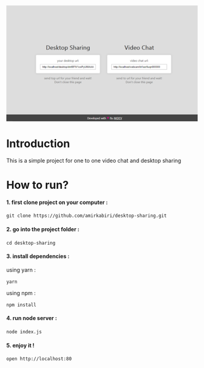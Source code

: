 ![Demo Image](https://raw.githubusercontent.com/amirkabiri/desktop-sharing/master/image.png "demo image")

# Introduction
This is a simple project for one to one video chat and desktop sharing

# How to run?

#### 1. first clone project on your computer : 
	git clone https://github.com/amirkabiri/desktop-sharing.git 
#### 2. go into the project folder :
	cd desktop-sharing
#### 3. install dependencies :
using yarn :
	
    yarn
    
using npm : 

	npm install
    
#### 4. run node server :
	node index.js
#### 5. enjoy it !
	open http://localhost:80
